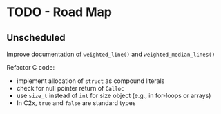 # TODO - Road Map

## Unscheduled

Improve documentation of `weighted_line()`  and  `weighted_median_lines()`

Refactor C code:

* implement allocation of `struct` as compound literals
* check for null pointer return of `Calloc` 
* use `size_t` instead of `int` for size object (e.g., in for-loops or arrays)
* In C2x, `true` and `false` are standard types
